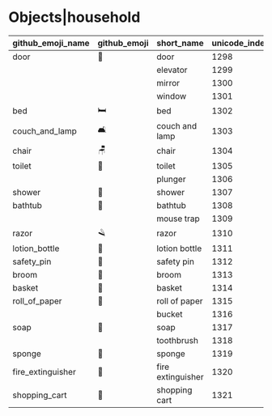 # Objects|household

|github_emoji_name|github_emoji|short_name|unicode_index|
|---|---|---|---|
|door|:door:|door|1298|
|||elevator|1299|
|||mirror|1300|
|||window|1301|
|bed|:bed:|bed|1302|
|couch_and_lamp|:couch_and_lamp:|couch and lamp|1303|
|chair|:chair:|chair|1304|
|toilet|:toilet:|toilet|1305|
|||plunger|1306|
|shower|:shower:|shower|1307|
|bathtub|:bathtub:|bathtub|1308|
|||mouse trap|1309|
|razor|:razor:|razor|1310|
|lotion_bottle|:lotion_bottle:|lotion bottle|1311|
|safety_pin|:safety_pin:|safety pin|1312|
|broom|:broom:|broom|1313|
|basket|:basket:|basket|1314|
|roll_of_paper|:roll_of_paper:|roll of paper|1315|
|||bucket|1316|
|soap|:soap:|soap|1317|
|||toothbrush|1318|
|sponge|:sponge:|sponge|1319|
|fire_extinguisher|:fire_extinguisher:|fire extinguisher|1320|
|shopping_cart|:shopping_cart:|shopping cart|1321|
